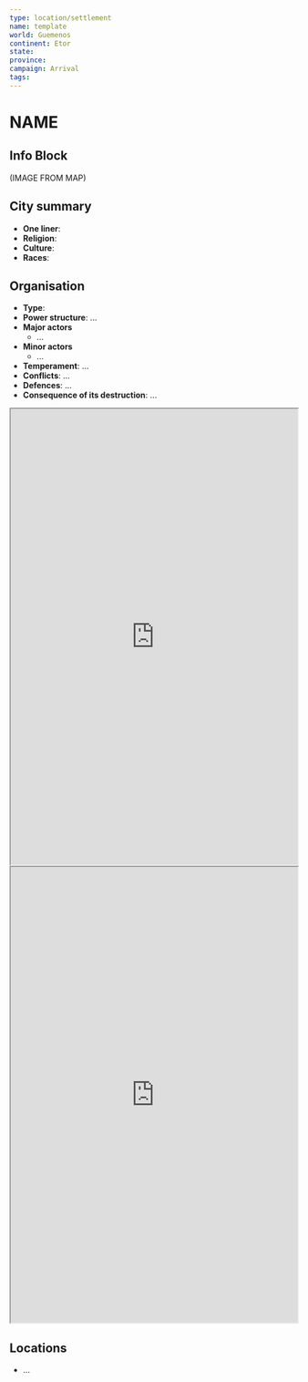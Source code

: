 ```yaml
---
type: location/settlement
name: template
world: Guemenos
continent: Etor
state: 
province:
campaign: Arrival
tags: 
---
```


# NAME

## Info Block

(IMAGE FROM MAP)

## City summary

- **One liner**:
- **Religion**: 
- **Culture**: 
- **Races**: 

## Organisation

- **Type**: 
- **Power structure**: ...
- **Major actors**
	- ...
- **Minor actors**
	- ...
- **Temperament**: ...
- **Conflicts**: ...
- **Defences**: ...
- **Consequence of its destruction**: ...

<iframe src="https://perchance.org/hiq856wnoc" width="100%" height=800>
</iframe>

<iframe src="https://donjon.bin.sh/5e/random/#type=npc;npc-order=common" width="100%" height=800>
</iframe>

## Locations

- ...

